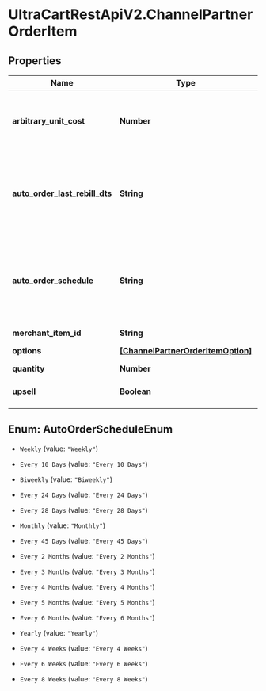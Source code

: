 # UltraCartRestApiV2.ChannelPartnerOrderItem

## Properties

Name | Type | Description | Notes
------------ | ------------- | ------------- | -------------
**arbitrary_unit_cost** | **Number** | Arbitrary unit cost for this item that differs from the listed price | [optional] 
**auto_order_last_rebill_dts** | **String** | Optional date/time of the last rebill if this item is part of an auto (recurring) order | [optional] 
**auto_order_schedule** | **String** | The frequency schedule for this item if this item is part of an auto (recurring) order | [optional] 
**merchant_item_id** | **String** | Item ID | [optional] 
**options** | [**[ChannelPartnerOrderItemOption]**](ChannelPartnerOrderItemOption.md) | Item options | [optional] 
**quantity** | **Number** | Quantity | [optional] 
**upsell** | **Boolean** | True if this item was an upsell item. | [optional] 



## Enum: AutoOrderScheduleEnum


* `Weekly` (value: `"Weekly"`)

* `Every 10 Days` (value: `"Every 10 Days"`)

* `Biweekly` (value: `"Biweekly"`)

* `Every 24 Days` (value: `"Every 24 Days"`)

* `Every 28 Days` (value: `"Every 28 Days"`)

* `Monthly` (value: `"Monthly"`)

* `Every 45 Days` (value: `"Every 45 Days"`)

* `Every 2 Months` (value: `"Every 2 Months"`)

* `Every 3 Months` (value: `"Every 3 Months"`)

* `Every 4 Months` (value: `"Every 4 Months"`)

* `Every 5 Months` (value: `"Every 5 Months"`)

* `Every 6 Months` (value: `"Every 6 Months"`)

* `Yearly` (value: `"Yearly"`)

* `Every 4 Weeks` (value: `"Every 4 Weeks"`)

* `Every 6 Weeks` (value: `"Every 6 Weeks"`)

* `Every 8 Weeks` (value: `"Every 8 Weeks"`)




